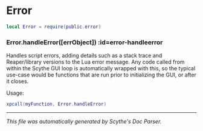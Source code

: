 # Error
```lua
local Error = require(public.error)
```

<section class="segment">

### Error.handleError([errObject]) :id=error-handleerror

Handles script errors, adding details such as a stack trace and Reaper/library
versions to the Lua error message. Any code called from within the Scythe GUI
loop is automatically wrapped with this, so the typical use-case would be
functions that are run prior to initializing the GUI, or after it closes.


Usage:
```lua
xpcall(myFunction, Error.handleError)
```

</section>

----
_This file was automatically generated by Scythe's Doc Parser._
